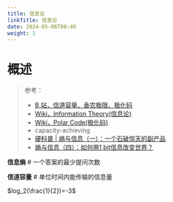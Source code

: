 ```yaml
---
title: 信息论
linkTitle: 信息论
date: 2024-05-06T08:49
weight: 1
---
```

# 概述

> 参考：
> 
> - [B 站，信道容量、香农极限、极化码](https://www.bilibili.com/video/BV1fq4y1g7hq)
> - [Wiki，Information Theory(信息论)](https://en.wikipedia.org/wiki/Information_theory)
> - [Wiki，Polar Code(极化码)](<https://en.wikipedia.org/wiki/Polar_code_(coding_theory)>)
> - capacity-achieving
> - [硬科普 | 熵与信息（一）：一个石破惊天的副产品](https://mp.weixin.qq.com/s/z_cn8UahTHhn8594VlV2iA)
> - [熵与信息（四）：如何用1 bit信息改变世界？](https://mp.weixin.qq.com/s/SwhY9ia_tj4IJ_lzy5s9dw)

**信息熵** # 一个答案的最少提问次数

**信道容量** # 单位时间内能传输的信息量

$log_2(\frac{1}{2})=-3$
